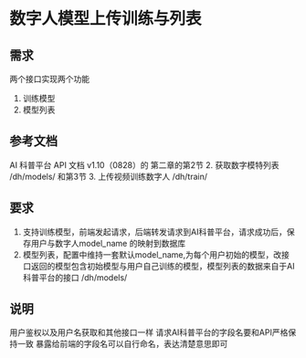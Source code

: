 # 数字人模型上传训练与列表

## 需求
两个接口实现两个功能
1. 训练模型
2. 模型列表

## 参考文档
AI 科普平台 API 文档 v1.10（0828）的 第二章的第2节 2. 获取数字模特列表 /dh/models/ 和第3节 3. 上传视频训练数字人 /dh/train/

## 要求
1. 支持训练模型，前端发起请求，后端转发请求到AI科普平台，请求成功后，保存用户与数字人model_name 的映射到数据库
2. 模型列表，配置中维持一套默认model_name,为每个用户初始的模型，改接口返回的模型包含初始模型与用户自己训练的模型，模型列表的数据来自于AI科普平台的接口 /dh/models/

## 说明
用户鉴权以及用户名获取和其他接口一样
请求AI科普平台的字段名要和API严格保持一致
暴露给前端的字段名可以自行命名，表达清楚意思即可
